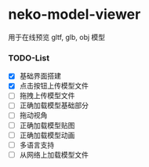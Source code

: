 # neko-model-viewer
用于在线预览 gltf, glb, obj 模型

### TODO-List
- [x] 基础界面搭建
- [x] 点击按钮上传模型文件
- [ ] 拖拽上传模型文件
- [ ] 正确加载模型基础部分
- [ ] 拖动视角
- [ ] 正确加载模型贴图
- [ ] 正确加载模型动画
- [ ] 多语言支持
- [ ] 从网络上加载模型文件
